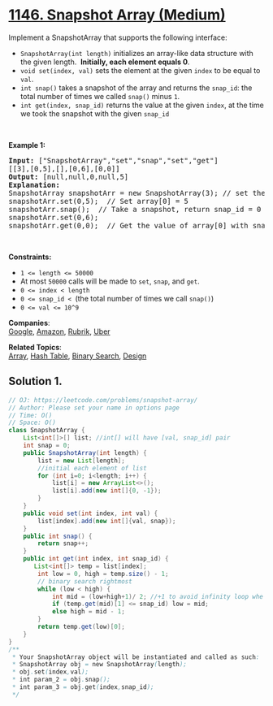 # [1146. Snapshot Array (Medium)](https://leetcode.com/problems/snapshot-array/)

<p>Implement a SnapshotArray that supports the following interface:</p>

<ul>
	<li><code>SnapshotArray(int length)</code> initializes an array-like data structure with the given length.&nbsp; <strong>Initially, each element equals 0</strong>.</li>
	<li><code>void set(index, val)</code> sets the element at the given <code>index</code> to be equal to <code>val</code>.</li>
	<li><code>int snap()</code>&nbsp;takes a snapshot of the array and returns the <code>snap_id</code>: the total number of times we called <code>snap()</code> minus <code>1</code>.</li>
	<li><code>int get(index, snap_id)</code>&nbsp;returns the value at the given <code>index</code>, at the time we took the snapshot with the given <code>snap_id</code></li>
</ul>

<p>&nbsp;</p>
<p><strong>Example 1:</strong></p>

<pre><strong>Input:</strong> ["SnapshotArray","set","snap","set","get"]
[[3],[0,5],[],[0,6],[0,0]]
<strong>Output:</strong> [null,null,0,null,5]
<strong>Explanation: </strong>
SnapshotArray snapshotArr = new SnapshotArray(3); // set the length to be 3
snapshotArr.set(0,5);  // Set array[0] = 5
snapshotArr.snap();  // Take a snapshot, return snap_id = 0
snapshotArr.set(0,6);
snapshotArr.get(0,0);  // Get the value of array[0] with snap_id = 0, return 5</pre>

<p>&nbsp;</p>
<p><strong>Constraints:</strong></p>

<ul>
	<li><code>1 &lt;= length&nbsp;&lt;= 50000</code></li>
	<li>At most <code>50000</code>&nbsp;calls will be made to <code>set</code>, <code>snap</code>, and <code>get</code>.</li>
	<li><code>0 &lt;= index&nbsp;&lt;&nbsp;length</code></li>
	<li><code>0 &lt;=&nbsp;snap_id &lt;&nbsp;</code>(the total number of times we call <code>snap()</code>)</li>
	<li><code>0 &lt;=&nbsp;val &lt;= 10^9</code></li>
</ul>

**Companies**:  
[Google](https://leetcode.com/company/google), [Amazon](https://leetcode.com/company/amazon), [Rubrik](https://leetcode.com/company/rubrik), [Uber](https://leetcode.com/company/uber)

**Related Topics**:  
[Array](https://leetcode.com/tag/array/), [Hash Table](https://leetcode.com/tag/hash-table/), [Binary Search](https://leetcode.com/tag/binary-search/), [Design](https://leetcode.com/tag/design/)

## Solution 1.

```java
// OJ: https://leetcode.com/problems/snapshot-array/
// Author: Please set your name in options page
// Time: O()
// Space: O()
class SnapshotArray {
    List<int[]>[] list; //int[] will have [val, snap_id] pair
    int snap = 0;
    public SnapshotArray(int length) {
        list = new List[length];
        //initial each element of list
        for (int i=0; i<length; i++) {
            list[i] = new ArrayList<>();
            list[i].add(new int[]{0, -1});
        }
    }
    public void set(int index, int val) {
        list[index].add(new int[]{val, snap});
    }
    public int snap() {
        return snap++;
    }
    public int get(int index, int snap_id) {
       List<int[]> temp = list[index];
        int low = 0, high = temp.size() - 1;
        // binary search rightmost
        while (low < high) {
            int mid = (low+high+1)/ 2; //+1 to avoid infinity loop whe low = mid
            if (temp.get(mid)[1] <= snap_id) low = mid;
            else high = mid - 1;
        }
        return temp.get(low)[0];
    }
}
/**
 * Your SnapshotArray object will be instantiated and called as such:
 * SnapshotArray obj = new SnapshotArray(length);
 * obj.set(index,val);
 * int param_2 = obj.snap();
 * int param_3 = obj.get(index,snap_id);
 */

```
